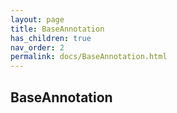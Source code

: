 ```yaml
--- 
layout: page 
title: BaseAnnotation 
has_children: true 
nav_order: 2 
permalink: docs/BaseAnnotation.html 
---
```


## BaseAnnotation

